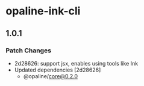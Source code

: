 # opaline-ink-cli

## 1.0.1
### Patch Changes

- 2d28626: support jsx, enables using tools like Ink
- Updated dependencies [2d28626]
  - @opaline/core@0.2.0
